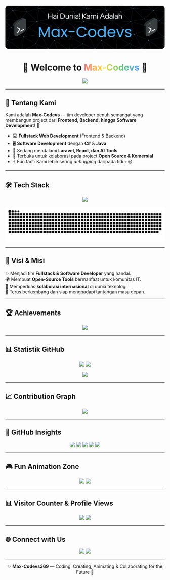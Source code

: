 ![Max-Codevs Banner](img/profile.png)

<h1 align="center">
  🚀 Welcome to <span style="background: linear-gradient(90deg, #FF6B6B, #FFD93D, #6BCB77, #4D96FF); -webkit-background-clip: text; color: transparent;">Max-Codevs</span> 👋
</h1>

<p align="center">
  <img src="https://readme-typing-svg.herokuapp.com?font=Fira+Code&weight=600&size=24&pause=1000&center=true&vCenter=true&random=false&width=650&lines=Fullstack+Web+%26+Software+Developers;Open+Source+%26+Collaboration+Enthusiasts;Debugging+More+Than+Sleeping+😆;Always+Learning+New+Techs+🔥;Coding+Like+Gamers+🎮" />
</p>

---

## 🌟 Tentang Kami  
Kami adalah **Max-Codevs** — tim developer penuh semangat yang membangun project dari **Frontend, Backend, hingga Software Development**! 🎯  

- 💻 **Fullstack Web Development** (Frontend & Backend)  
- 🖥️ **Software Development** dengan **C#** & **Java**  
- 🌱 Sedang mendalami **Laravel, React, dan AI Tools**  
- 🤝 Terbuka untuk kolaborasi pada project **Open Source & Komersial**  
- ⚡ Fun fact: Kami lebih sering *debugging* daripada tidur 😆  

---

## 🛠️ Tech Stack  

<p align="center">
  <img src="https://skillicons.dev/icons?i=html,css,js,php,laravel,mysql,react,nodejs,java,cs,git,github,vscode,bootstrap,postman,tailwind&perline=8" />
</p>

<p align="center">
  <img src="https://github.com/Platane/snk/raw/output/github-contribution-grid-snake.svg" alt="snake animation" />
</p>


---

## 🎯 Visi & Misi  

✨ Menjadi tim **Fullstack & Software Developer** yang handal.  
🌍 Membuat **Open-Source Tools** bermanfaat untuk komunitas IT.  
🤝 Memperluas **kolaborasi internasional** di dunia teknologi.  
🚀 Terus berkembang dan siap menghadapi tantangan masa depan.  

---

## 🏆 Achievements  

<p align="center">
  <img src="https://github-profile-trophy.vercel.app/?username=max-codevs369&theme=radical&no-frame=false&no-bg=true&margin-w=5" />
</p>

---


## 📊 Statistik GitHub  

<p align="center">
  <img src="https://github-readme-stats.vercel.app/api?username=max-codevs369&show_icons=true&theme=radical" height="160" />
  <img src="https://github-readme-streak-stats.herokuapp.com/?user=max-codevs369&theme=radical" height="160" />
</p>

<p align="center">
  <img src="https://github-readme-stats.vercel.app/api/top-langs/?username=max-codevs369&layout=compact&theme=radical" height="160" />
</p>

---

## 📈 Contribution Graph  

<p align="center">
  <img src="https://github-readme-activity-graph.vercel.app/graph?username=max-codevs369&theme=tokyo-night" />
</p>

---

## 📌 GitHub Insights  

<p align="center">
  <img src="https://github-profile-summary-cards.vercel.app/api/cards/profile-details?username=max-codevs369&theme=radical" />
  <img src="https://github-profile-summary-cards.vercel.app/api/cards/repos-per-language?username=max-codevs369&theme=radical" />
  <img src="https://github-profile-summary-cards.vercel.app/api/cards/most-commit-language?username=max-codevs369&theme=radical" />
  <img src="https://github-profile-summary-cards.vercel.app/api/cards/stats?username=max-codevs369&theme=radical" />
  <img src="https://github-profile-summary-cards.vercel.app/api/cards/productive-time?username=max-codevs369&theme=radical&utcOffset=8" />
</p>

---

## 🎮 Fun Animation Zone  

<p align="center">
  <img src="https://media.giphy.com/media/qgQUggAC3Pfv687qPC/giphy.gif" width="250" />
  <img src="https://media.giphy.com/media/L1R1tvI9svkIWwpVYr/giphy.gif" width="250" />
</p>

---

## 📊 Visitor Counter & Profile Views  

<p align="center">
  <img src="https://komarev.com/ghpvc/?username=max-codevs369&label=Profile%20Views&color=blueviolet&style=flat" />
  <img src="https://hits.sh/github.com/max-codevs369.svg?style=for-the-badge&label=visitors&color=blue" />
</p>

---


## 🌐 Connect with Us  

<p align="center">
  <a href="https://github.com/max-codevs369">
    <img src="https://img.shields.io/badge/GitHub-0D1117?style=for-the-badge&logo=github&logoColor=white">
  </a>
  <a href="mailto:rplsmknlintaubuo@gmail.com">
    <img src="https://img.shields.io/badge/Email-D14836?style=for-the-badge&logo=gmail&logoColor=white">
  </a>
</p>

---

<p align="center">✨ <b>Max-Codevs369</b> — Coding, Creating, Animating & Collaborating for the Future 🚀</p>

